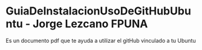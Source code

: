 # GuiaDeInstalacionUsoDeGitHubUbuntu - Jorge Lezcano FPUNA
Es un documento pdf que te ayuda a utilizar el gitHub vinculado a tu Ubuntu
